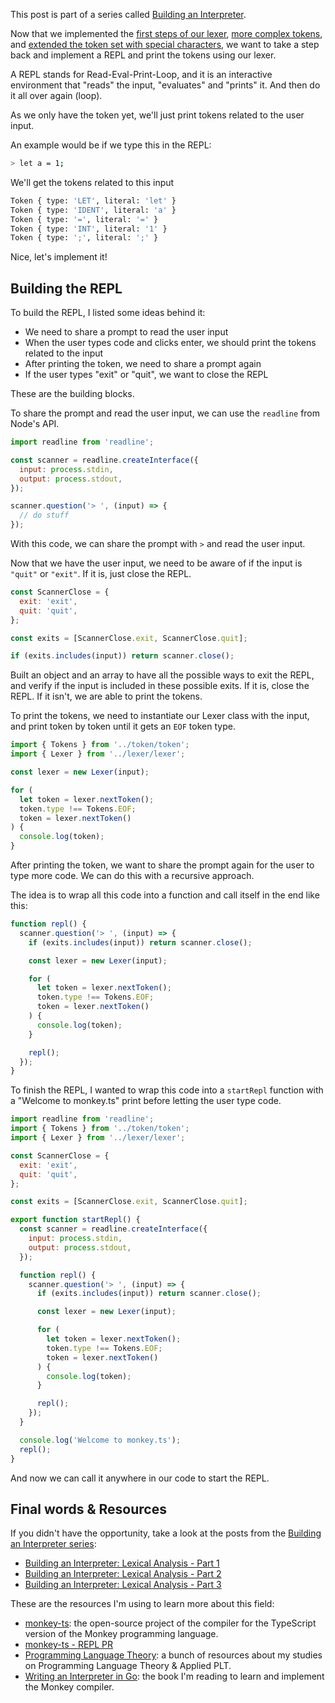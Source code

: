 This post is part of a series called [Building an Interpreter](https://leandrotk.github.io/series/building-an-interpreter/).

Now that we implemented the [first steps of our lexer](https://leandrotk.github.io/series/building-an-interpreter/building-an-interpreter-lexical-analysis-part-1.html), [more complex tokens](https://leandrotk.github.io/series/building-an-interpreter/building-an-interpreter-lexical-analysis-part-2.html), and [extended the token set with special characters](https://leandrotk.github.io/series/building-an-interpreter/building-an-interpreter-lexical-analysis-part-3.html), we want to take a step back and implement a REPL and print the tokens using our lexer.

A REPL stands for Read-Eval-Print-Loop, and it is an interactive environment that "reads" the input, "evaluates" and "prints" it. And then do it all over again (loop).

As we only have the token yet, we'll just print tokens related to the user input.

An example would be if we type this in the REPL:

```bash
> let a = 1;
```

We'll get the tokens related to this input

```bash
Token { type: 'LET', literal: 'let' }
Token { type: 'IDENT', literal: 'a' }
Token { type: '=', literal: '=' }
Token { type: 'INT', literal: '1' }
Token { type: ';', literal: ';' }
```

Nice, let's implement it!

## Building the REPL

To build the REPL, I listed some ideas behind it:

- We need to share a prompt to read the user input
- When the user types code and clicks enter, we should print the tokens related to the input
- After printing the token, we need to share a prompt again
- If the user types "exit" or "quit", we want to close the REPL

These are the building blocks.

To share the prompt and read the user input, we can use the `readline` from Node's API.

```jsx
import readline from 'readline';

const scanner = readline.createInterface({
  input: process.stdin,
  output: process.stdout,
});

scanner.question('> ', (input) => {
  // do stuff
});
```

With this code, we can share the prompt with `>` and read the user input.

Now that we have the user input, we need to be aware of if the input is `"quit"` or `"exit"`. If it is, just close the REPL.

```jsx
const ScannerClose = {
  exit: 'exit',
  quit: 'quit',
};

const exits = [ScannerClose.exit, ScannerClose.quit];

if (exits.includes(input)) return scanner.close();
```

Built an object and an array to have all the possible ways to exit the REPL, and verify if the input is included in these possible exits. If it is, close the REPL. If it isn't, we are able to print the tokens.

To print the tokens, we need to instantiate our Lexer class with the input, and print token by token until it gets an `EOF` token type.

```jsx
import { Tokens } from '../token/token';
import { Lexer } from '../lexer/lexer';

const lexer = new Lexer(input);

for (
  let token = lexer.nextToken();
  token.type !== Tokens.EOF;
  token = lexer.nextToken()
) {
  console.log(token);
}
```

After printing the token, we want to share the prompt again for the user to type more code. We can do this with a recursive approach.

The idea is to wrap all this code into a function and call itself in the end like this:

```jsx
function repl() {
  scanner.question('> ', (input) => {
    if (exits.includes(input)) return scanner.close();

    const lexer = new Lexer(input);

    for (
      let token = lexer.nextToken();
      token.type !== Tokens.EOF;
      token = lexer.nextToken()
    ) {
      console.log(token);
    }

    repl();
  });
}
```

To finish the REPL, I wanted to wrap this code into a `startRepl` function with a "Welcome to monkey.ts" print before letting the user type code.

```jsx
import readline from 'readline';
import { Tokens } from '../token/token';
import { Lexer } from '../lexer/lexer';

const ScannerClose = {
  exit: 'exit',
  quit: 'quit',
};

const exits = [ScannerClose.exit, ScannerClose.quit];

export function startRepl() {
  const scanner = readline.createInterface({
    input: process.stdin,
    output: process.stdout,
  });

  function repl() {
    scanner.question('> ', (input) => {
      if (exits.includes(input)) return scanner.close();

      const lexer = new Lexer(input);

      for (
        let token = lexer.nextToken();
        token.type !== Tokens.EOF;
        token = lexer.nextToken()
      ) {
        console.log(token);
      }

      repl();
    });
  }

  console.log('Welcome to monkey.ts');
  repl();
}
```

And now we can call it anywhere in our code to start the REPL.

## **Final words & Resources**

If you didn't have the opportunity, take a look at the posts from the [Building an Interpreter series](https://leandrotk.github.io/series/building-an-interpreter/):

- [Building an Interpreter: Lexical Analysis - Part 1](https://leandrotk.github.io/series/building-an-interpreter/building-an-interpreter-lexical-analysis-part-1.html)
- [Building an Interpreter: Lexical Analysis - Part 2](https://leandrotk.github.io/series/building-an-interpreter/building-an-interpreter-lexical-analysis-part-2.html)
- [Building an Interpreter: Lexical Analysis - Part 3](https://leandrotk.github.io/series/building-an-interpreter/building-an-interpreter-lexical-analysis-part-3.html)

These are the resources I'm using to learn more about this field:

- [monkey-ts](https://github.com/leandrotk/monkey-ts): the open-source project of the compiler for the TypeScript version of the Monkey programming language.
- [monkey-ts - REPL PR](https://github.com/leandrotk/monkey-ts/pull/4)
- [Programming Language Theory](https://github.com/leandrotk/programming-language-theory): a bunch of resources about my studies on Programming Language Theory & Applied PLT.
- [Writing an Interpreter in Go](https://www.goodreads.com/book/show/32681092-writing-an-interpreter-in-go): the book I'm reading to learn and implement the Monkey compiler.
